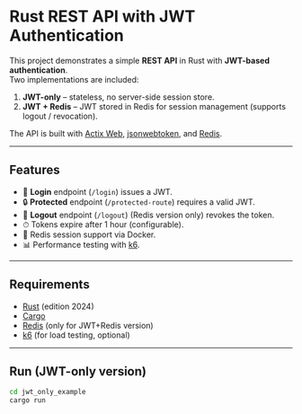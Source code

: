 # Rust REST API with JWT Authentication

This project demonstrates a simple **REST API** in Rust with **JWT-based authentication**.  
Two implementations are included:

1. **JWT-only** – stateless, no server-side session store.  
2. **JWT + Redis** – JWT stored in Redis for session management (supports logout / revocation).  

The API is built with [Actix Web](https://actix.rs/), [jsonwebtoken](https://crates.io/crates/jsonwebtoken), and [Redis](https://redis.io/).

---

## Features

- 🔑 **Login** endpoint (`/login`) issues a JWT.  
- 🔒 **Protected** endpoint (`/protected-route`) requires a valid JWT.  
- 🚪 **Logout** endpoint (`/logout`) (Redis version only) revokes the token.  
- ⏱ Tokens expire after 1 hour (configurable).  
- 🐳 Redis session support via Docker.  
- 📊 Performance testing with [k6](https://k6.io/).  

---

## Requirements

- [Rust](https://www.rust-lang.org/) (edition 2024)  
- [Cargo](https://doc.rust-lang.org/cargo/)  
- [Redis](https://redis.io/) (only for JWT+Redis version)  
- [k6](https://k6.io/) (for load testing, optional)  

---

## Run (JWT-only version)

```bash
cd jwt_only_example
cargo run
```
